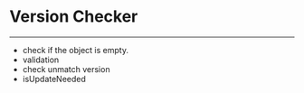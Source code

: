# Version Checker
------------

- check if the object is empty.
- validation
- check unmatch version
- isUpdateNeeded
